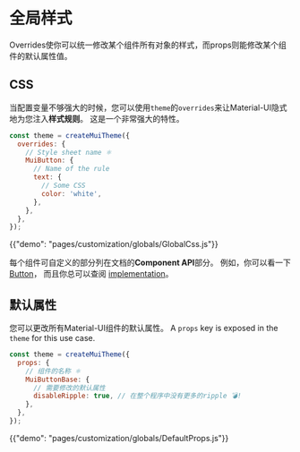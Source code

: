 # 全局样式

<p class="description">Overrides使你可以统一修改某个组件所有对象的样式，而props则能修改某个组件的默认属性值。</p>

## CSS

当配置变量不够强大的时候，您可以使用`theme`的`overrides`来让Material-UI隐式地为您注入**样式规则**。 这是一个非常强大的特性。

```js
const theme = createMuiTheme({
  overrides: {
    // Style sheet name ⚛️
    MuiButton: {
      // Name of the rule
      text: {
        // Some CSS
        color: 'white',
      },
    },
  },
});
```

{{"demo": "pages/customization/globals/GlobalCss.js"}}

每个组件可自定义的部分列在文档的**Component API**部分。 例如，你可以看一下[Button](/api/button/#css)， 而且你总可以查阅 [implementation](https://github.com/Foso/material-ui/blob/master/packages/material-ui/src/Button/Button.js)。

## 默认属性

您可以更改所有Material-UI组件的默认属性。 A `props` key is exposed in the `theme` for this use case.

```js
const theme = createMuiTheme({
  props: {
    // 组件的名称 ⚛️
    MuiButtonBase: {
      // 需要修改的默认属性
      disableRipple: true, // 在整个程序中没有更多的ripple 💣!
    },
  },
});
```

{{"demo": "pages/customization/globals/DefaultProps.js"}}
